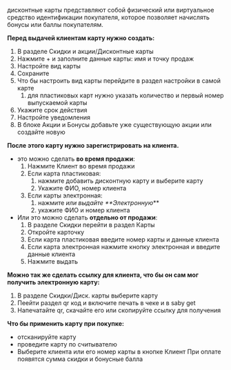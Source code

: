 дисконтные карты представляют собой физический или виртуальное средство идентификации покупателя, которое позволяет начислять бонусы или баллы покупателям.

**Перед выдачей клиентам карту нужно создать:**
1. В разделе Скидки и акции/Дисконтные карты
2. Нажмите + и заполните данные карты: имя и точку продаж
3. Настройте вид карты
4. Сохраните
5. Что бы настроить вид карты перейдите в раздел настройки в самой карте
	1. для пластиковых карт нужно указать количество и первый номер выпускаемой карты
6. Укажите срок действия
7. Настройте уведомления
8. В блоке Акции и Бонусы добавьте уже существующую акции или создайте новую


**После этого карту нужно зарегистрировать на клиента.** 
- это можно сделать **во время продажи**:
	1. Нажмите Клиент во время продажи
	2. Если карта пластиковая:
		1. нажмите добавить дисконтную карту и выберите карту
		2. Укажите ФИО, номер клиента
	3. Если карты электронная:
		1. нажмите _или выдайте **Электронную_**
		2. укажите ФИО и номер клиента
- Или это можно сделать **отдельно от продажи**:
	1. В разделе Скидки перейти в раздел Карты
	2. Откройте карточку 
	3. Если карта пластиковая введите номер карты и данные клиента
	4. Если карта электронная нажмите кнопку электронная и введите данные клиента
	5. Нажмите выдать


**Можно так же сделать ссылку для клиента, что бы он сам мог получить электронную карту:**
1. В разделе Скидки/Диск. карты выберите карту
2. Пеейти раздел qr код и включите печать в чеке и в saby get
3. Напечатайте qr, скачайте его или скопируйте ссылку для получения

**Что бы применить карту при покупке:**
- отсканируйте карту
- проведите карту по считывателю
- Выберите клиента или его номер карты в кнопке Клиент
При оплате появятся сумма скидки и бонусные балла
